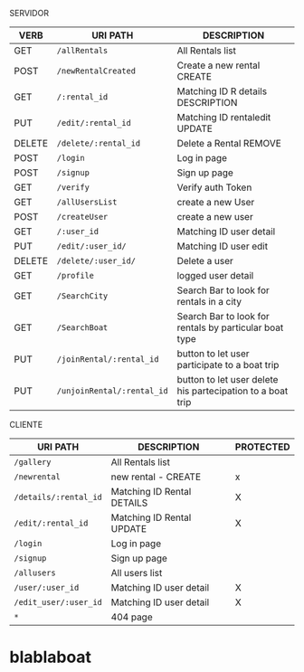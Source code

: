 SERVIDOR

| VERB   | URI PATH                   | DESCRIPTION                                                |
| ------ | -------------------------- | ---------------------------------------------------------- |
| GET    | `/allRentals`              | All Rentals list                                           |
| POST   | `/newRentalCreated`        | Create a new rental CREATE                                 |
| GET    | `/:rental_id`              | Matching ID R details DESCRIPTION                          |
| PUT    | `/edit/:rental_id`         | Matching ID rentaledit UPDATE                              |
| DELETE | `/delete/:rental_id`       | Delete a Rental REMOVE                                     |
| POST   | `/login`                   | Log in page                                                |
| POST   | `/signup`                  | Sign up page                                               |
| GET    | `/verify`                  | Verify auth Token                                          |
| GET    | `/allUsersList`            | create a new User                                          |
| POST   | `/createUser`              | create a new user                                          |
| GET    | `/:user_id`                | Matching ID user detail                                    |
| PUT    | `/edit/:user_id/`          | Matching ID user edit                                      |
| DELETE | `/delete/:user_id/`        | Delete a user                                              |
| GET    | `/profile`                 | logged user detail                                         |
| GET    | `/SearchCity`              | Search Bar to look for rentals in a city                   |
| GET    | `/SearchBoat`              | Search Bar to look for rentals by particular boat type     |
| PUT    | `/joinRental/:rental_id`   | button to let user participate to a boat trip              |
| PUT    | `/unjoinRental/:rental_id` | button to let user delete his partecipation to a boat trip |

CLIENTE

| URI PATH              | DESCRIPTION                | PROTECTED |
| --------------------- | -------------------------- | --------- |
| `/gallery`            | All Rentals list           |           |
| `/newrental`          | new rental - CREATE        | x         |
| `/details/:rental_id` | Matching ID Rental DETAILS | X         |
| `/edit/:rental_id`    | Matching ID Rental UPDATE  | X         |
| `/login`              | Log in page                |           |
| `/signup`             | Sign up page               |           |
| `/allusers`           | All users list             |           |
| `/user/:user_id`      | Matching ID user detail    | X         |
| `/edit_user/:user_id` | Matching ID user detail    | X         |
| `*`                   | 404 page                   |           |

# blablaboat
